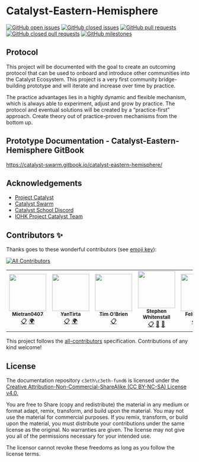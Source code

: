 # Catalyst-Eastern-Hemisphere
[![GitHub open issues](https://img.shields.io/github/issues/C3ETH/Catalyst-Eastern-Hemisphere-Co-Ordination?style=flat-square)](https://github.com/C3ETH/Catalyst-Eastern-Hemisphere-Co-Ordination/issues)
[![GitHub closed issues](https://img.shields.io/github/issues-closed-raw/C3ETH/Catalyst-Eastern-Hemisphere-Co-Ordination?style=flat-square)](https://github.com/C3ETH/Catalyst-Eastern-Hemisphere-Co-Ordination/issues?q=is%3Aissue+is%3Aclosed)
[![GitHub pull requests](https://img.shields.io/github/issues-pr/C3ETH/Catalyst-Eastern-Hemisphere-Co-Ordination)](https://github.com/C3ETH/Catalyst-Eastern-Hemisphere-Co-Ordination/pulls)
[![GitHub closed pull requests](https://img.shields.io/github/issues-pr-closed/C3ETH/Catalyst-Eastern-Hemisphere-Co-Ordination)](https://github.com/C3ETH/Catalyst-Eastern-Hemisphere-Co-Ordination/pulls?q=is%3Apr+is%3Aclosed)
[![GitHub milestones](https://img.shields.io/github/milestones/open/C3ETH/Catalyst-Eastern-Hemisphere-Co-Ordination?style=flat-square)](https://github.com/C3ETH/Catalyst-Eastern-Hemisphere-Co-Ordination)

## Protocol

This project will be documented with the goal to create an outcoming protocol that can be used to onboard and introduce other communities into the Catalyst Ecosystem. This project is a very first community bridge-building prototype and will iterate and increase over time by practice.

The practice advantages lies in a highly dynamic and flexible mechanism, which is always able to experiment, adjust and grow by practice. The protocol and eventual solutions will be created by a “practice-first” approach. Create theory out of practice-proven mechanisms from the bottom up.

## Prototype Documentation - Catalyst-Eastern-Hemisphere GitBook

https://catalyst-swarm.gitbook.io/catalyst-eastern-hemisphere/

## Acknowledgements

* [Project Catalyst](https://cardano.ideascale.com/)
* [Catalyst Swarm](https://www.swarm4catalyst.com/)
* [Catalyst School Discord](https://discord.gg/m59jWW5PpX)
* [IOHK Project Catalyst Team](https://iohk.io/) 
## Contributors ✨

Thanks goes to these wonderful contributors (see [emoji key](https://allcontributors.org/docs/en/emoji-key)):

<!-- ALL-CONTRIBUTORS-BADGE:START - Do not remove or modify this section -->
[![All Contributors](https://img.shields.io/badge/all_contributors-7-orange.svg?style=flat-square)](#contributors-)
<!-- ALL-CONTRIBUTORS-BADGE:END --> 

<!-- ALL-CONTRIBUTORS-LIST:START - Do not remove or modify this section -->
<!-- prettier-ignore-start -->
<!-- markdownlint-disable -->
<table>
  <tr>
    <td align="center"><a href="https://github.com/Mietran0407"><img src="https://avatars.githubusercontent.com/u/88927533?v=4?s=100" width="100px;" alt=""/><br /><sub><b>Mietran0407</b></sub></a><br /><a href="#eventOrganizing-Mietran0407" title="Event Organizing">📋</a> <a href="#translation-Mietran0407" title="Translation">🌍</a></td>
    <td align="center"><a href="https://github.com/YanTirta"><img src="https://avatars.githubusercontent.com/u/87646261?v=4?s=100" width="100px;" alt=""/><br /><sub><b>YanTirta</b></sub></a><br /><a href="#eventOrganizing-YanTirta" title="Event Organizing">📋</a> <a href="#translation-YanTirta" title="Translation">🌍</a></td>
    <td align="center"><a href="https://github.com/tuvalusoftware"><img src="https://avatars.githubusercontent.com/u/593984?v=4?s=100" width="100px;" alt=""/><br /><sub><b>Tim O'Brien</b></sub></a><br /><a href="#eventOrganizing-tuvalusoftware" title="Event Organizing">📋</a></td>
    <td align="center"><a href="https://www.linkedin.com/in/stephen-whitenstall-166727210/"><img src="https://avatars.githubusercontent.com/u/25156451?v=4?s=100" width="100px;" alt=""/><br /><sub><b>Stephen Whitenstall</b></sub></a><br /><a href="#eventOrganizing-stephen-rowan" title="Event Organizing">📋</a> <a href="#projectManagement-stephen-rowan" title="Project Management">📆</a> <a href="https://github.com/C3ETH/Catalyst-Eastern-Hemisphere-Co-Ordination/commits?author=stephen-rowan" title="Documentation">📖</a></td>
    <td align="center"><a href="https://github.com/FelixfromSwarm"><img src="https://avatars.githubusercontent.com/u/87385188?v=4?s=100" width="100px;" alt=""/><br /><sub><b>Felix Weber</b></sub></a><br /><a href="#eventOrganizing-FelixfromSwarm" title="Event Organizing">📋</a> <a href="#mentoring-FelixfromSwarm" title="Mentoring">🧑‍🏫</a></td>
    <td align="center"><a href="https://github.com/gRebel-au"><img src="https://avatars.githubusercontent.com/u/52366768?v=4?s=100" width="100px;" alt=""/><br /><sub><b>grebel-au</b></sub></a><br /><a href="#eventOrganizing-grebel-au" title="Event Organizing">📋</a></td>
    <td align="center"><a href="https://github.com/wolstaeb"><img src="https://avatars.githubusercontent.com/u/82072426?v=4?s=100" width="100px;" alt=""/><br /><sub><b>Robert O'Brien</b></sub></a><br /><a href="#eventOrganizing-wolstaeb" title="Event Organizing">📋</a> <a href="#projectManagement-wolstaeb" title="Project Management">📆</a> <a href="#infra-wolstaeb" title="Infrastructure (Hosting, Build-Tools, etc)">🚇</a></td>
  </tr>
</table>

<!-- markdownlint-restore -->
<!-- prettier-ignore-end -->

<!-- ALL-CONTRIBUTORS-LIST:END -->

This project follows the [all-contributors](https://github.com/all-contributors/all-contributors) specification. Contributions of any kind welcome!

## License

The documentation repository `c3eth\c3eth-fund6` is licensed under the [Creative Attribution-Non-Commercial-ShareAlike (CC BY-NC-SA) License v4.0.](https://creativecommons.org/licenses/by-nc-sa/4.0/)

You are free to Share (copy and redistribute) the material in any medium or format
adapt, remix, transform, and build upon the material. You may not use the material for commercial purposes.  If you remix, transform, or build upon the material, you must distribute your contributions under the same license as the original. No warranties are given. The license may not give you all of the permissions necessary for your intended use. 

The licensor cannot revoke these freedoms as long as you follow the license terms.
